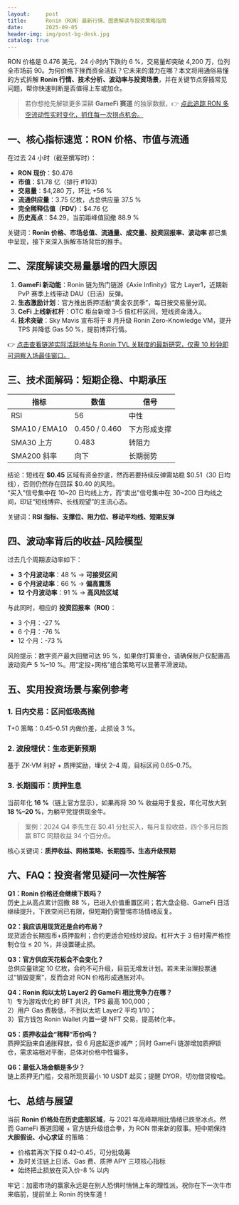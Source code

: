 ```yaml
---
layout:     post
title:      Ronin（RON）最新行情、图表解读与投资策略指南
date:       2025-09-05
header-img: img/post-bg-desk.jpg
catalog: true
---
```


RON 价格是 0.476 美元，24 小时内下跌约 6 %，交易量却突破 4,200 万，位列全市场前 90。为何价格下挫而资金活跃？它未来的潜力在哪？本文将用通俗易懂的方式拆解 **Ronin 行情、技术分析、波动率与投资场景**，并在关键节点穿插常见问题，帮你快速判断是否值得上车或加仓。

> 若你想抢先解锁更多深耕 **GameFi 赛道** 的独家数据，👉 [点此追踪 RON 多空流动性实时变化，抓住每一次拐点机会。](https://okxdog.com/)

## 一、核心指标速览：RON 价格、市值与流通

在过去 24 小时（截至撰写时）：

- **RON 现价**：$0.476  
- **市值**：$1.78 亿（排行 #193）  
- **交易量**：$4,280 万，环比 +56 %  
- **流通供应量**：3.75 亿枚，占总供应量 37.5 %  
- **完全稀释估值（FDV）**：$4.76 亿  
- **历史高点**：$4.29，当前距峰值回撤 88.9 %  

关键词：**Ronin 价格、市场总值、流通量、成交量、投资回报率、波动率** 都已集中呈现，接下来深入拆解市场背后的推手。

## 二、深度解读交易量暴增的四大原因

1. **GameFi 新动能**：Ronin 链为热门链游《Axie Infinity》官方 Layer1，近期新 PvP 赛季上线带动 DAU（日活）反弹。  
2. **生态激励计划**：官方推出质押活動“黄金农民季”，每日按交易量分润。  
3. **CeFi 上线新杠杆**：OTC 柜台新增 3–5 倍杠杆区间，短线资金涌入。  
4. **技术突破**：Sky Mavis 宣布将于 8 月升级 Ronin Zero-Knowledge VM，提升 TPS 并降低 Gas 50 %，提前博弈行情。

👉 [点击查看链游实际活跃地址与 Ronin TVL 关联度的最新研究，仅需 10 秒钟即可洞察入场最佳窗口。](https://okxdog.com/)  

## 三、技术面解码：短期企稳、中期承压

| 指标 | 数值 | 信号 |
|---|---|---|
| RSI | 56 | 中性 |
| SMA10 / EMA10 | 0.450 / 0.460 | 下方形成支撑 |
| SMA30 上方 | 0.483 | 转阻力 |
| SMA200 斜率 | 向下 | 长期弱势  

结论：短线在 **$0.45** 区域有资金抄底，然而若要持续反弹需站稳 $0.51（30 日均线），否则仍然存在回踩 $0.40 的风险。  
“买入”信号集中在 10~20 日均线上方，而“卖出”信号集中在 30~200 日均线之间，印证“短线博弈、长线观望”的主流心态。

关键词：**RSI 指标、支撑位、阻力位、移动平均线、短期反弹**

## 四、波动率背后的收益-风险模型

过去几个周期波动率如下：

- **3 个月波动率**：48 % → **可接受区间**
- **6 个月波动率**：66 % → **偏高震荡**
- **12 个月波动率**：91 % → **高风险区域**

与此同时，相应的 **投资回报率（ROI）**：

- 3 个月：-27 %  
- 6 个月：-76 %  
- 12 个月：-73 %  

风险提示：数字资产最大回撤可达 95 %，如果你打算重仓，请确保账户仅配置高波动资产 5 %–10 %。用“定投+网格”组合策略可以显著平滑波动。

## 五、实用投资场景与案例参考

### 1. 日内交易：区间低吸高抛
T+0 策略：$0.45–$0.51 内做价差，止损设 3 %。

### 2. 波段埋伏：生态更新预期
基于 ZK-VM 利好 + 质押奖励，埋伏 2–4 周，目标区间 $0.65–$0.75。

### 3. 长期囤币：质押生息
当前年化 **16 %**（链上官方显示），如果再将 30 % 收益用于复投，年化可放大到 **18 %–20 %**，为躺平党提供现金牛。

> 案例：2024 Q4 李先生在 $0.41 分批买入，每月复投收益，四个多月后跑赢 BTC 同期收益 34 个百分点。

核心关键词：**质押收益、网格策略、长期囤币、生态升级预期**

## 六、FAQ：投资者常见疑问一次性解答

**Q1：Ronin 价格还会继续下跌吗？**  
历史上从高点累计回撤 88 %，已进入价值重置区间；若大盘企稳、GameFi 日活继续提升，下跌空间已有限，但短期仍需警惕市场情绪反复。

**Q2：我应该用现货还是合约布局？**  
现货适合长期囤币+质押盈利；合约更适合短线炒波段。杠杆大于 3 倍时需严格控制仓位 ≤ 20 %，并设置硬止损。

**Q3：官方供应天花板会不会变化？**  
总供应量锁定 10 亿枚，合约不可升级，目前无增发计划。若未来治理投票通过“销毁提案”，反而会对 RON 价格形成通胀对冲。

**Q4：Ronin 和以太坊 Layer2 的 GameFi 相比竞争力在哪？**  
1）专为游戏优化的 BFT 共识，TPS 最高 100,000；  
2）用户 Gas 费极低，不到以太坊 Layer2 平均 1/10；  
3）官方钱包 Ronin Wallet 内置一键 NFT 交易，提高转化率。

**Q5：质押收益会“稀释”币价吗？**  
质押奖励来自通胀释放，但 6 月底起逐步减产；同时 GameFi 链游增加质押锁仓，需求端相对平衡，总体对价格中性偏多。

**Q6：最低入场金额是多少？**  
链上质押无门槛，交易所现货最小 10 USDT 起买；提醒 DYOR，切勿借贷梭哈。

## 七、总结与展望

当前 **Ronin 价格处在历史底部区域**，与 2021 年高峰期相比情绪已跌至冰点。然而 GameFi 赛道回暖 + 官方链升级组合拳，为 RON 带来新的叙事。短中期保持 **大胆假设、小心求证** 的策略：

- 价格若再次下探 $0.42–$0.45，可分批吸筹  
- 及时关注链上日活、Gas 费、质押 APY 三项核心指标  
- 始终把止损放在买入价-8 % 以内

牢记：加密市场的赢家永远是在别人恐惧时悄悄上车的理性派。祝你在下一次牛市来临前，提前坐上 Ronin 的快车道！